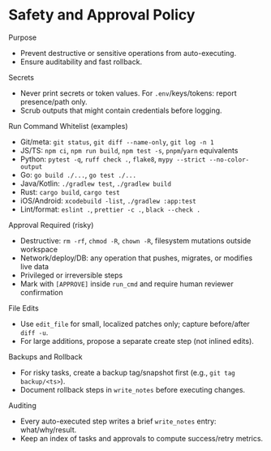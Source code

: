 # Safety and Approval Policy

Purpose
- Prevent destructive or sensitive operations from auto-executing.
- Ensure auditability and fast rollback.

Secrets
- Never print secrets or token values. For `.env`/keys/tokens: report presence/path only.
- Scrub outputs that might contain credentials before logging.

Run Command Whitelist (examples)
- Git/meta: `git status`, `git diff --name-only`, `git log -n 1`
- JS/TS: `npm ci`, `npm run build`, `npm test -s`, `pnpm`/`yarn` equivalents
- Python: `pytest -q`, `ruff check .`, `flake8`, `mypy --strict --no-color-output`
- Go: `go build ./...`, `go test ./...`
- Java/Kotlin: `./gradlew test`, `./gradlew build`
- Rust: `cargo build`, `cargo test`
- iOS/Android: `xcodebuild -list`, `./gradlew :app:test`
- Lint/format: `eslint .`, `prettier -c .`, `black --check .`

Approval Required (risky)
- Destructive: `rm -rf`, `chmod -R`, `chown -R`, filesystem mutations outside workspace
- Network/deploy/DB: any operation that pushes, migrates, or modifies live data
- Privileged or irreversible steps
- Mark with `[APPROVE]` inside `run_cmd` and require human reviewer confirmation

File Edits
- Use `edit_file` for small, localized patches only; capture before/after `diff -u`.
- For large additions, propose a separate create step (not inlined edits).

Backups and Rollback
- For risky tasks, create a backup tag/snapshot first (e.g., `git tag backup/<ts>`).
- Document rollback steps in `write_notes` before executing changes.

Auditing
- Every auto-executed step writes a brief `write_notes` entry: what/why/result.
- Keep an index of tasks and approvals to compute success/retry metrics.

